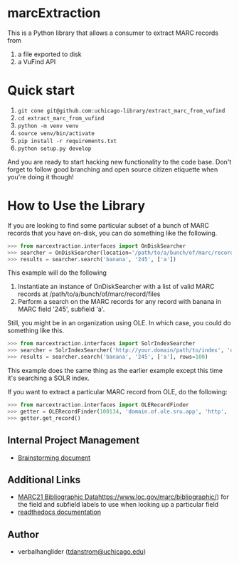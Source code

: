 
# marcExtraction

This is a Python library that allows a consumer to extract MARC records from 

1. a file exported to disk
1. a VuFind API

# Quick start

1. ```git cone git@github.com:uchicago-library/extract_marc_from_vufind```
1. ```cd extract_marc_from_vufind```
1. ```python -m venv venv```
1. ```source venv/bin/activate```
1. ```pip install -r requirements.txt```
1. ```python setup.py develop```

And you are ready to start hacking new functionality to the code base. Don't forget to follow good branching and open source citizen etiquette when you're doing it though!

# How to Use the Library


If you are looking to find some particular subset of a bunch of MARC records that you have on-disk, you can do something like the following.

```python
>>> from marcextraction.interfaces import OnDiskSearcher
>>> searcher = OnDiskSearcher(location='/path/to/a/bunch/of/marc/record/files')
>>> results = searcher.search('banana', '245', ['a'])
```

This example will do the following

1. Instantiate an instance of OnDiskSearcher with a list of valid MARC records at /path/to/a/bunch/of/marc/record/files
1. Perform a search on the MARC records for any record with banana in MARC field '245', subfield 'a'.

Still, you might be in an organization using OLE. In which case, you could do something like this.
```python
>>> from marcextraction.interfaces import SolrIndexSearcher
>>> searcher = SolrIndexSearcher('http://your.domain/path/to/index', 'ole', 'ole')
>>> results = searcher.search('banana', '245', ['a'], rows=100)
```
This example does the same thing as the earlier example except this time it's searching a SOLR index. 

If you want to extract a particular MARC record from OLE, do the following:

```python
>>> from marcextraction.interfaces import OLERecordFinder
>>> getter = OLERecordFinder(100134, 'domain.of.ole.sru.app', 'http', '/path/to/app'
>>> getter.get_record()
``````

## Internal Project Management

- [Brainstorming document](https://docs.google.com/document/d/18leMBOiPCnQujR2gOBjDCPajI7-t_AzWJxglH34QjFw/edit?usp=sharing)

## Additional Links

- [MARC21 Bibliographic Data]()https://www.loc.gov/marc/bibliographic/) for the field and subfield labels to use when looking up a particular field
- [readthedocs documentation](http://extract-marc-from-vufind.readthedocs.io/en/latest/index.html)

## Author

- verbalhanglider (tdanstrom@uchicago.edu)
